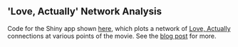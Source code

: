 'Love, Actually' Network Analysis
--------------------

Code for the Shiny app shown <a href="https://dgrtwo.shinyapps.io/love-actually-network">here</a>, which plots a network of [Love, Actually](http://www.imdb.com/title/tt0314331/) connections at various points of the movie. See the <a href="http://varianceexplained.org/r/love-actually-network/">blog post</a> for more.
